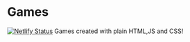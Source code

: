 # Games

[![Netlify Status](https://api.netlify.com/api/v1/badges/2b6a6f2b-3480-428e-8fee-36171b485da0/deploy-status)](https://app.netlify.com/sites/mystifying-wright-c03cd4/deploys)
Games created with plain HTML,JS and CSS!
